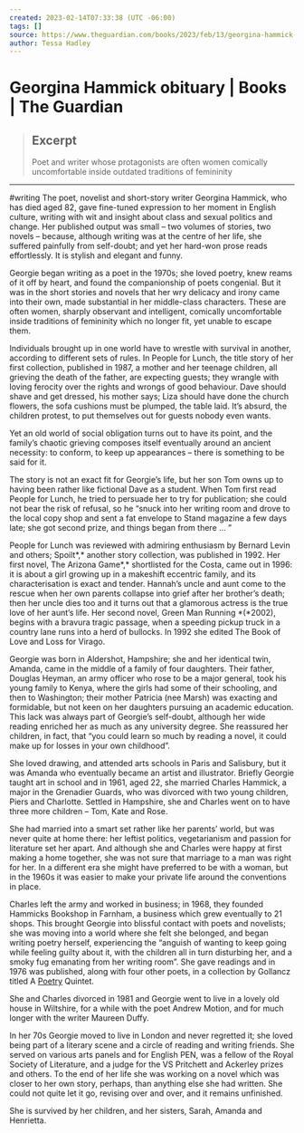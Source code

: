 ```yaml
---
created: 2023-02-14T07:33:38 (UTC -06:00)
tags: []
source: https://www.theguardian.com/books/2023/feb/13/georgina-hammick-obituary
author: Tessa Hadley
---
```


# Georgina Hammick obituary | Books | The Guardian

> ## Excerpt
> Poet and writer whose protagonists are often women comically uncomfortable inside outdated traditions of femininity

---
#writing The poet, novelist and short-story writer Georgina Hammick, who has died aged 82, gave fine-tuned expression to her moment in English culture, writing with wit and insight about class and sexual politics and change. Her published output was small – two volumes of stories, two novels – because, although writing was at the centre of her life, she suffered painfully from self-doubt; and yet her hard-won prose reads effortlessly. It is stylish and elegant and funny.

Georgie began writing as a poet in the 1970s; she loved poetry, knew reams of it off by heart, and found the companionship of poets congenial. But it was in the short stories and novels that her wry delicacy and irony came into their own, made substantial in her middle-class characters. These are often women, sharply observant and intelligent, comically uncomfortable inside traditions of femininity which no longer fit, yet unable to escape them.

Individuals brought up in one world have to wrestle with survival in another, according to different sets of rules. In People for Lunch, the title story of her first collection, published in 1987, a mother and her teenage children, all grieving the death of the father, are expecting guests; they wrangle with loving ferocity over the rights and wrongs of good behaviour. Dave should shave and get dressed, his mother says; Liza should have done the church flowers, the sofa cushions must be plumped, the table laid. It’s absurd, the children protest, to put themselves out for guests nobody even wants.

Yet an old world of social obligation turns out to have its point, and the family’s chaotic grieving composes itself eventually around an ancient necessity: to conform, to keep up appearances – there is something to be said for it.

The story is not an exact fit for Georgie’s life, but her son Tom owns up to having been rather like fictional Dave as a student. When Tom first read People for Lunch, he tried to persuade her to try for publication; she could not bear the risk of refusal, so he “snuck into her writing room and drove to the local copy shop and sent a fat envelope to Stand magazine a few days late; she got second prize, and things began from there … ”

People for Lunch was reviewed with admiring enthusiasm by Bernard Levin and others; Spoilt*,* another story collection, was published in 1992. Her first novel, The Arizona Game*,* shortlisted for the Costa, came out in 1996: it is about a girl growing up in a makeshift eccentric family, and its characterisation is exact and tender. Hannah’s uncle and aunt come to the rescue when her own parents collapse into grief after her brother’s death; then her uncle dies too and it turns out that a glamorous actress is the true love of her aunt’s life. Her second novel, Green Man Running *(*2002), begins with a bravura tragic passage, when a speeding pickup truck in a country lane runs into a herd of bullocks. In 1992 she edited The Book of Love and Loss for Virago.

Georgie was born in Aldershot, Hampshire; she and her identical twin, Amanda, came in the middle of a family of four daughters. Their father, Douglas Heyman, an army officer who rose to be a major general, took his young family to Kenya, where the girls had some of their schooling, and then to Washington; their mother Patricia (nee Marsh) was exacting and formidable, but not keen on her daughters pursuing an academic education. This lack was always part of Georgie’s self-doubt, although her wide reading enriched her as much as any university degree. She reassured her children, in fact, that “you could learn so much by reading a novel, it could make up for losses in your own childhood”.

She loved drawing, and attended arts schools in Paris and Salisbury, but it was Amanda who eventually became an artist and illustrator. Briefly Georgie taught art in school and in 1961, aged 22, she married Charles Hammick, a major in the Grenadier Guards, who was divorced with two young children, Piers and Charlotte. Settled in Hampshire, she and Charles went on to have three more children – Tom, Kate and Rose.

She had married into a smart set rather like her parents’ world, but was never quite at home there: her leftist politics, vegetarianism and passion for literature set her apart. And although she and Charles were happy at first making a home together, she was not sure that marriage to a man was right for her. In a different era she might have preferred to be with a woman, but in the 1960s it was easier to make your private life around the conventions in place.

Charles left the army and worked in business; in 1968, they founded Hammicks Bookshop in Farnham, a business which grew eventually to 21 shops. This brought Georgie into blissful contact with poets and novelists; she was moving into a world where she felt she belonged, and began writing poetry herself, experiencing the “anguish of wanting to keep going while feeling guilty about it, with the children all in turn disturbing her, and a smoky fug emanating from her writing room”. She gave readings and in 1976 was published, along with four other poets, in a collection by Gollancz titled A [Poetry](https://www.theguardian.com/books/poetry) Quintet.

She and Charles divorced in 1981 and Georgie went to live in a lovely old house in Wiltshire, for a while with the poet Andrew Motion, and for much longer with the writer Maureen Duffy.

In her 70s Georgie moved to live in London and never regretted it; she loved being part of a literary scene and a circle of reading and writing friends. She served on various arts panels and for English PEN, was a fellow of the Royal Society of Literature, and a judge for the VS Pritchett and Ackerley prizes and others. To the end of her life she was working on a novel which was closer to her own story, perhaps, than anything else she had written. She could not quite let it go, revising over and over, and it remains unfinished.

She is survived by her children, and her sisters, Sarah, Amanda and Henrietta.
